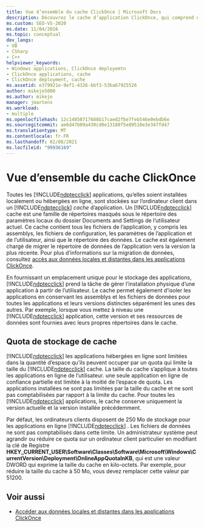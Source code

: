```yaml
---
title: Vue d’ensemble du cache ClickOnce | Microsoft Docs
description: Découvrez le cache d’application ClickOnce, qui comprend des répertoires cachés sur un ordinateur client sur lequel sont stockées les applications ClickOnce.
ms.custom: SEO-VS-2020
ms.date: 11/04/2016
ms.topic: conceptual
dev_langs:
- VB
- CSharp
- C++
helpviewer_keywords:
- Windows applications, ClickOnce deployemtn
- ClickOnce applications, cache
- ClickOnce deployment, cache
ms.assetid: e379921e-9ef1-4326-bbf3-53ba67925526
author: mikejo5000
ms.author: mikejo
manager: jmartens
ms.workload:
- multiple
ms.openlocfilehash: 12c14850717688b17caed2fbe7feb546e0ebdb6e
ms.sourcegitcommit: ae6d47b09a439cd0e13180f5e89510e3e347fd47
ms.translationtype: MT
ms.contentlocale: fr-FR
ms.lasthandoff: 02/08/2021
ms.locfileid: "99936169"
---
```

# <a name="clickonce-cache-overview"></a>Vue d’ensemble du cache ClickOnce
Toutes les [!INCLUDE[ndptecclick](../deployment/includes/ndptecclick_md.md)] applications, qu’elles soient installées localement ou hébergées en ligne, sont stockées sur l’ordinateur client dans un [!INCLUDE[ndptecclick](../deployment/includes/ndptecclick_md.md)] *cache* d’application. Un [!INCLUDE[ndptecclick](../deployment/includes/ndptecclick_md.md)] cache est une famille de répertoires masqués sous le répertoire des paramètres locaux du dossier Documents and Settings de l’utilisateur actuel. Ce cache contient tous les fichiers de l’application, y compris les assemblys, les fichiers de configuration, les paramètres de l’application et de l’utilisateur, ainsi que le répertoire des données. Le cache est également chargé de migrer le répertoire de données de l’application vers la version la plus récente. Pour plus d’informations sur la migration de données, consultez [accès aux données locales et distantes dans les applications ClickOnce](../deployment/accessing-local-and-remote-data-in-clickonce-applications.md).

 En fournissant un emplacement unique pour le stockage des applications, [!INCLUDE[ndptecclick](../deployment/includes/ndptecclick_md.md)] prend la tâche de gérer l’installation physique d’une application à partir de l’utilisateur. Le cache permet également d’isoler les applications en conservant les assemblys et les fichiers de données pour toutes les applications et leurs versions distinctes séparément les unes des autres. Par exemple, lorsque vous mettez à niveau une [!INCLUDE[ndptecclick](../deployment/includes/ndptecclick_md.md)] application, cette version et ses ressources de données sont fournies avec leurs propres répertoires dans le cache.

## <a name="cache-storage-quota"></a>Quota de stockage de cache
 [!INCLUDE[ndptecclick](../deployment/includes/ndptecclick_md.md)] les applications hébergées en ligne sont limitées dans la quantité d’espace qu’ils peuvent occuper par un quota qui limite la taille du [!INCLUDE[ndptecclick](../deployment/includes/ndptecclick_md.md)] cache. La taille du cache s’applique à toutes les applications en ligne de l’utilisateur. une seule application en ligne de confiance partielle est limitée à la moitié de l’espace de quota. Les applications installées ne sont pas limitées par la taille du cache et ne sont pas comptabilisées par rapport à la limite du cache. Pour toutes les [!INCLUDE[ndptecclick](../deployment/includes/ndptecclick_md.md)] applications, le cache conserve uniquement la version actuelle et la version installée précédemment.

 Par défaut, les ordinateurs clients disposent de 250 Mo de stockage pour les applications en ligne [!INCLUDE[ndptecclick](../deployment/includes/ndptecclick_md.md)] . Les fichiers de données ne sont pas comptabilisés dans cette limite. Un administrateur système peut agrandir ou réduire ce quota sur un ordinateur client particulier en modifiant la clé de Registre **HKEY_CURRENT_USER\Software\Classes\Software\Microsoft\Windows\CurrentVersion\Deployment\OnlineAppQuotaInKB**, qui est une valeur DWORD qui exprime la taille du cache en kilo-octets. Par exemple, pour réduire la taille du cache à 50 Mo, vous devez remplacer cette valeur par 51200.

## <a name="see-also"></a>Voir aussi
- [Accéder aux données locales et distantes dans les applications ClickOnce](../deployment/accessing-local-and-remote-data-in-clickonce-applications.md)
